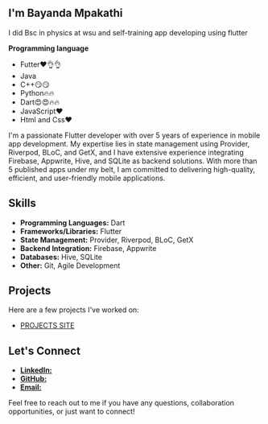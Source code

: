 ## I'm Bayanda Mpakathi

I did Bsc in physics at wsu and self-training app developing using flutter

**Programming language**

* Futter❤️👌👌
* Java
* C++😏😏
* Python🔥🔥
* Dart😍😍🔥🔥
* JavaScript❤️
* Html and Css❤️

I'm a passionate Flutter developer with over 5 years of experience in mobile app development. My expertise lies in state management using Provider, Riverpod, BLoC, and GetX, and I have extensive experience integrating Firebase, Appwrite, Hive, and SQLite as backend solutions. With more than 5 published apps under my belt, I am committed to delivering high-quality, efficient, and user-friendly mobile applications.

## Skills

- **Programming Languages:** Dart
- **Frameworks/Libraries:** Flutter
- **State Management:** Provider, Riverpod, BLoC, GetX
- **Backend Integration:** Firebase, Appwrite
- **Databases:** Hive, SQLite
- **Other:** Git, Agile Development

## Projects

Here are a few projects I've worked on:

- [PROJECTS SITE](https://mpakathibayanda.live/)

## Let's Connect

- [**LinkedIn:**](www.linkedin.com/in/bayanda-mphakathi-057567190)
- [**GitHub:**](https://github.com/mpakathibayanda/mpakathibayanda)
- [**Email:**](mailto:mpakathibayanda@gmail.com)

Feel free to reach out to me if you have any questions, collaboration opportunities, or just want to connect!


